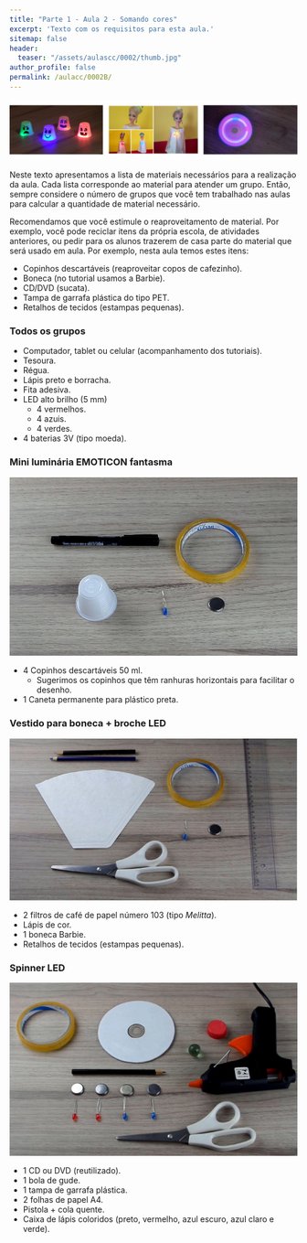 ```yaml
---
title: "Parte 1 - Aula 2 - Somando cores"
excerpt: 'Texto com os requisitos para esta aula.'
sitemap: false
header: 
  teaser: "/assets/aulascc/0002/thumb.jpg" 
author_profile: false
permalink: /aulacc/0002B/
---
```

![Exemplos dos projetos desta aula](/assets/aulascc/0002/thumb.jpg)

Neste texto apresentamos a lista de materiais necessários para a realização da aula. Cada lista corresponde ao material para atender um grupo. Então, sempre considere o número de grupos que você tem trabalhado nas aulas para calcular a quantidade de material necessário.

Recomendamos que você estimule o reaproveitamento de material. Por exemplo, você pode reciclar itens da própria escola, de atividades anteriores, ou pedir para os alunos trazerem de casa parte do material que será usado em aula. Por exemplo, nesta aula temos estes itens:
* Copinhos descartáveis (reaproveitar copos de cafezinho).
* Boneca (no tutorial usamos a Barbie).
* CD/DVD (sucata).
* Tampa de garrafa plástica do tipo PET.
* Retalhos de tecidos (estampas pequenas).

### Todos os grupos
* Computador, tablet ou celular (acompanhamento dos tutoriais).
* Tesoura.
* Régua.
* Lápis preto e borracha.
* Fita adesiva.
* LED alto brilho (5 mm)
  * 4 vermelhos.
  * 4 azuis.
  * 4 verdes.
* 4 baterias 3V (tipo moeda).

### Mini luminária EMOTICON fantasma
![Materiais para a mini luminaria EMOTICON fantasma](/assets/experimentos/0001/materiais.jpg)
* 4 Copinhos descartáveis 50 ml.
  * Sugerimos os copinhos que têm ranhuras horizontais para facilitar o desenho.
* 1 Caneta permanente para plástico preta.

### Vestido para boneca + broche LED
![Materiais para a para boneca + broche LED](/assets/experimentos/0002/materiais.jpg)
* 2 filtros de café de papel número 103 (tipo *Melitta*).
* Lápis de cor.
* 1 boneca Barbie.
* Retalhos de tecidos (estampas pequenas).

### Spinner LED
![Materiais para o Spinner LED](/assets/experimentos/0003/materiais.jpg)
* 1 CD ou DVD (reutilizado).
* 1 bola de gude.
* 1 tampa de garrafa plástica.
* 2 folhas de papel A4.
* Pistola + cola quente.
* Caixa de lápis coloridos (preto, vermelho, azul escuro, azul claro e verde).

